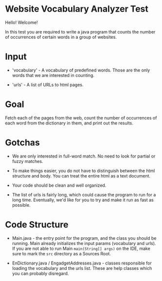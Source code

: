 Website Vocabulary Analyzer Test
================================

Hello! Welcome!

In this test you are required to write a java program that counts the number of occurrences of certain words in a group of websites.


Input
=====
* 'vocabulary' - A vocabulary of predefined words. Those are the only words that we are interested in counting.

* 'urls' - A list of URLs to html pages.


Goal
====
Fetch each of the pages from the web, count the number of occurrences of each word from the dictionary in them, and print out the results.


Gotchas
=======
* We are only interested in full-word match. No need to look for partial or fuzzy matches.

* To make things easier, you do not have to distinguish between the html structure and body. You can treat the entire html as a text document.

* Your code should be clean and well organized.

* The list of urls is fairly long, which could cause the program to run for a long time. Eventually, we'd like for you to try and make it run as fast as possible.


Code Structure
==============
* Main.java - the entry point for the program, and the class you should be running. Main already initializes the input params (vocabulary and urls). If you are not able to run Main `main(String[] args)` on the IDE, make sure to mark the `src` directory as a Sources Root. 

* EnDictionary.java / EngadgetAddresses.java - classes responsible for loading the vocabulary and the urls list. These are help classes which you can probably disregard.
